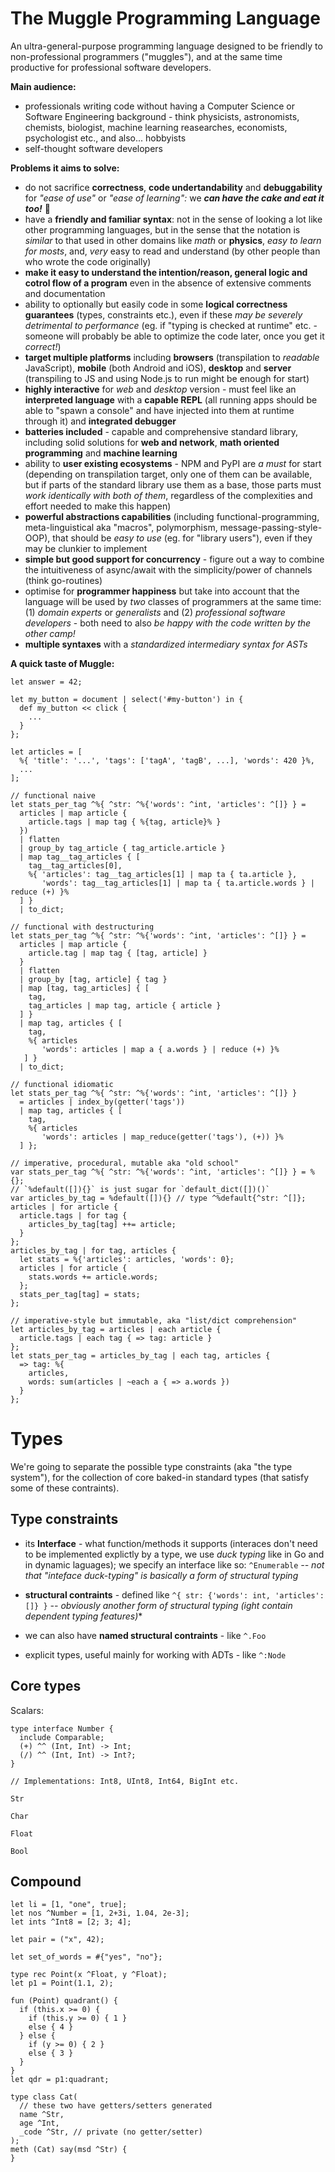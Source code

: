 # The Muggle Programming Language

An ultra-general-purpose programming language designed to be friendly to non-professional programmers ("muggles"), and at the same time productive for professional software developers.

**Main audience:**
- professionals writing code without having a Computer Science or Software Engineering background - think physicists, astronomists, chemists, biologist, machine learning reasearches, economists, psychologist etc., and also... hobbyists
- self-thought software developers

**Problems it aims to solve:**
- do not sacrifice **correctness**, **code undertandability** and **debuggability** for *"ease of use"* or *"ease of learning":* we ***can have the cake and eat it too!*** :cake:
- have a **friendly and familiar syntax**: not in the sense of looking a lot like other programming languages, but in the sense that the notation is *similar* to that used in other domains like *math* or **physics**, *easy to learn for mosts*, and, *very* easy to read and understand (by other people than who wrote the code originally)
- **make it easy to understand the intention/reason, general logic and cotrol flow of a program** even in the absence of extensive comments and documentation
- ability to optionally but easily code in some **logical correctness guarantees** (types, constraints etc.), even if these *may be severely detrimental to performance* (eg. if "typing is checked at runtime" etc. - someone will probably be able to optimize the code later, once you get it *correct!*)
- **target multiple platforms** including **browsers** (transpilation to *readable* JavaScript), **mobile** (both Android and iOS), **desktop** and **server** (transpiling to JS and using Node.js to run might be enough for start)
- **highly interactive** for *web* and *desktop* version - must feel like an **interpreted language** with a **capable REPL** (all running apps should be able to "spawn a console" and have injected into them at runtime through it) and **integrated debugger**
- **batteries included** - capable and comprehensive standard library, including solid solutions for **web and network**, **math oriented programming** and **machine learning**
- ability to **user existing ecosystems** - NPM and PyPI are *a must* for start (depending on transpilation target, only one of them can be available, but if parts of the standard library use them as a base, those parts must *work identically with both of them*, regardless of the complexities and effort needed to make this happen)
- **powerful abstractions capabilities** (including functional-programming, meta-linguistical aka "macros", polymorphism, message-passing-style-OOP), that should be *easy to use* (eg. for "library users"), even if they may be clunkier to implement
- **simple but good support for concurrency** - figure out a way to combine the intuitiveness of async/await with the simplicity/power of channels (think go-routines)
- optimise for **programmer happiness** but take into account that the language will be used by *two* classes of programmers at the same time: (1) *domain experts* or *generalists* and (2) *professional software developers* - both need to also *be happy with the code written by the other camp!*
- **multiple syntaxes** with a *standardized intermediary syntax for ASTs*

**A quick taste of Muggle:**

```
let answer = 42;

let my_button = document | select('#my-button') in {
  def my_button << click {
    ...
  }
};
 
let articles = [
  %{ 'title': '...', 'tags': ['tagA', 'tagB', ...], 'words': 420 }%,
  ...
];

// functional naive
let stats_per_tag ^%{ ^str: ^%{'words': ^int, 'articles': ^[]} } =
  articles | map article {
    article.tags | map tag { %{tag, article}% }
  })
  | flatten
  | group_by tag_article { tag_article.article }
  | map tag__tag_articles { [
    tag__tag_articles[0],
    %{ 'articles': tag__tag_articles[1] | map ta { ta.article },
       'words': tag__tag_articles[1] | map ta { ta.article.words } | reduce (+) }%
  ] }
  | to_dict;

// functional with destructuring
let stats_per_tag ^%{ ^str: ^%{'words': ^int, 'articles': ^[]} } =
  articles | map article {
    article.tag | map tag { [tag, article] }
  }
  | flatten
  | group_by [tag, article] { tag }
  | map [tag, tag_articles] { [
    tag,
    tag_articles | map tag, article { article }
  ] }
  | map tag, articles { [
    tag,
    %{ articles
       'words': articles | map a { a.words } | reduce (+) }%
   ] }
  | to_dict;

// functional idiomatic
let stats_per_tag ^%{ ^str: ^%{'words': ^int, 'articles': ^[]} }
  = articles | index_by(getter('tags'))
  | map tag, articles { [
    tag,
    %{ articles
       'words': articles | map_reduce(getter('tags'), (+)) }%
  ] };

// imperative, procedural, mutable aka "old school"
var stats_per_tag ^%{ ^str: ^%{'words': ^int, 'articles': ^[]} } = %{};
// `%default([]){}` is just sugar for `default_dict([])()`
var articles_by_tag = %default([]){} // type ^%default{^str: ^[]};
articles | for article {
  article.tags | for tag {
    articles_by_tag[tag] ++= article;
  }
};
articles_by_tag | for tag, articles {
  let stats = %{'articles': articles, 'words': 0};
  articles | for article {
    stats.words += article.words;
  };
  stats_per_tag[tag] = stats;
};

// imperative-style but immutable, aka "list/dict comprehension"
let articles_by_tag = articles | each article {
  article.tags | each tag { => tag: article }
};
let stats_per_tag = articles_by_tag | each tag, articles {
  => tag: %{
    articles,
    words: sum(articles | ~each a { => a.words })
  }
};
```
# Types

We're going to separate the possible type constraints (aka "the type system"),
for the collection of core baked-in standard types (that satisfy some of these contraints).

## Type constraints

* its **Interface** - what function/methods it supports (interaces don't need to
  be implemented explictly by a type, we use *duck typing* like in Go and in dynamic laguages);
  we specify an interface like so: `^Enumerable` *-- not that "inteface duck-typing" is
  basically a form of structural typing*

* **structural contraints** - defined like `^{ str: {'words': int, 'articles': []} }`
  *-- obviously another form of structural typing (ight contain dependent typing features)**

* we can also have **named structural contraints** - like `^.Foo`

* explicit types, useful mainly for working with ADTs - like `^:Node`

## Core types

Scalars:

```
type interface Number {
  include Comparable;
  (+) ^^ (Int, Int) -> Int;
  (/) ^^ (Int, Int) -> Int?;
}

// Implementations: Int8, UInt8, Int64, BigInt etc.
```

```Str```

```Char```

```Float```

```Bool```

## Compound

```
let li = [1, "one", true];
let nos ^Number = [1, 2+3i, 1.04, 2e-3];
let ints ^Int8 = [2; 3; 4];

let pair = ("x", 42);

let set_of_words = #{"yes", "no"};

type rec Point(x ^Float, y ^Float);
let p1 = Point(1.1, 2);

fun (Point) quadrant() {
  if (this.x >= 0) {
    if (this.y >= 0) { 1 }
    else { 4 }
  } else {
    if (y >= 0) { 2 }
    else { 3 }
  }
}
let qdr = p1:quadrant;

type class Cat(
  // these two have getters/setters generated
  name ^Str,
  age ^Int,
  _code ^Str, // private (no getter/setter)
);
meth (Cat) say(msd ^Str) {
}
```
